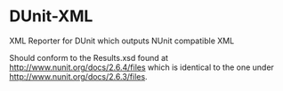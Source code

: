DUnit-XML
=========

XML Reporter for DUnit which outputs NUnit compatible XML

Should conform to the Results.xsd found at <http://www.nunit.org/docs/2.6.4/files> which is identical to the one under <http://www.nunit.org/docs/2.6.3/files>.